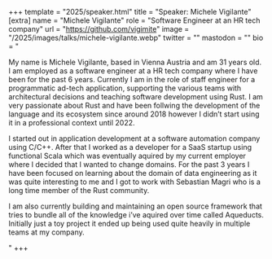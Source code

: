 +++
template = "2025/speaker.html"
title = "Speaker: Michele Vigilante"
[extra]
  name = "Michele Vigilante"
  role = "Software Engineer at an HR tech company"
  url = "https://github.com/vigimite"
  image = "/2025/images/talks/michele-vigilante.webp"
  twitter = ""
  mastodon = ""
  bio = "<p>My name is Michele Vigilante, based in Vienna Austria and am 31 years old. I am employed as a software engineer at a HR tech company where I have been for the past 6 years. Currently I am in the role of staff engineer for a programmatic ad-tech application, supporting the various teams with architectural decisions and teaching software development using Rust. I am very passionate about Rust and have been follwing the development of the language and its ecosystem since around 2018 however I didn’t start using it in a professional context until 2022.</p><p>I started out in application development at a software automation company using C/C++. After that I worked as a developer for a SaaS startup using functional Scala which was eventually aquired by my current employer where I decided that I wanted to change domains. For the past 3 years I have been focused on learning about the domain of data engineering as it was quite interesting to me and I got to work with Sebastian Magri who is a long time member of the Rust community.</p><p>I am also currently building and maintaining an open source framework that tries to bundle all of the knowledge i’ve aquired over time called Aqueducts. Initially just a toy project it ended up being used quite heavily in multiple teams at my company.</p>"
+++